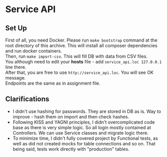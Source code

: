 # Service API

## Set Up
First of all, you need Docker.
Please run `make bootstrap` command at the root directory of this archive. This will install all composer dependencies and run docker containers.  
Then, run `make import-csv`. This will fill DB with data from CSV files.  
You although need to edit your **hosts** file - add `service_api.loc 127.0.0.1` line there.  
After that, you are free to use `http://service_api.loc`. You will see OK message.  
Endpoints are the same as in assignment file.

## Clarifications
- I didn't use hashing for passwords. They are stored in DB as is. Way to improve - hash them on import and then check hashes.
- Following KISS and YAGNI principles, I didn't overcomplicated code base as there is very simple logic. So all login mostly contained at Controllers. We can use Service classes and migrate logic there.
- To minimize time, I didn't fully covered project by Functional tests, as well as did not created mocks for table connections and so on. That being said, tests work directly with "production" tables.